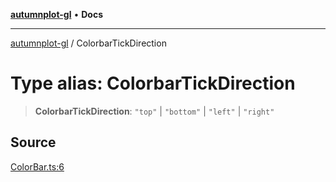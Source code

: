 [**autumnplot-gl**](../index.md) • **Docs**

***

[autumnplot-gl](../globals.md) / ColorbarTickDirection

# Type alias: ColorbarTickDirection

> **ColorbarTickDirection**: `"top"` \| `"bottom"` \| `"left"` \| `"right"`

## Source

[ColorBar.ts:6](https://github.com/tsupinie/autumnplot-gl/blob/0e257a0170331d21c88041ead5493447b81541cc/src/ColorBar.ts#L6)
